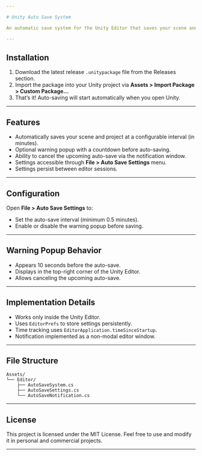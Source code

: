 ```yaml
---

# Unity Auto Save System

An automatic save system for the Unity Editor that saves your scene and project at configurable intervals, with an optional warning popup before saving.

---
```


## Installation

1. Download the latest release `.unitypackage` file from the Releases section.
2. Import the package into your Unity project via **Assets > Import Package > Custom Package...**
3. That’s it! Auto-saving will start automatically when you open Unity.

---

## Features

* Automatically saves your scene and project at a configurable interval (in minutes).
* Optional warning popup with a countdown before auto-saving.
* Ability to cancel the upcoming auto-save via the notification window.
* Settings accessible through **File > Auto Save Settings** menu.
* Settings persist between editor sessions.

---

## Configuration

Open **File > Auto Save Settings** to:

* Set the auto-save interval (minimum 0.5 minutes).
* Enable or disable the warning popup before saving.

---

## Warning Popup Behavior

* Appears 10 seconds before the auto-save.
* Displays in the top-right corner of the Unity Editor.
* Allows canceling the upcoming auto-save.

---

## Implementation Details

* Works only inside the Unity Editor.
* Uses `EditorPrefs` to store settings persistently.
* Time tracking uses `EditorApplication.timeSinceStartup`.
* Notification implemented as a non-modal editor window.

---

## File Structure

```
Assets/
└── Editor/
    ├── AutoSaveSystem.cs
    ├── AutoSaveSettings.cs
    └── AutoSaveNotification.cs
```

---

## License

This project is licensed under the MIT License.
Feel free to use and modify it in personal and commercial projects.

---